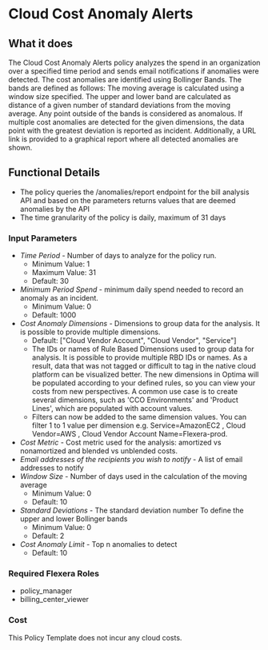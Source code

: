 # Cloud Cost Anomaly Alerts

## What it does

The Cloud Cost Anomaly Alerts policy analyzes the spend in an organization over a specified time period and sends email notifications if anomalies were detected. The cost anomalies are identified using Bollinger Bands. The bands are defined as follows:
The moving average is calculated using a window size specified.
The upper and lower band are calculated as distance of a given number of standard deviations from the moving average.
Any point outside of the bands is considered as anomalous. If multiple cost anomalies are detected for the given dimensions, the data point with the greatest deviation is reported as incident. Additionally, a URL link is provided to a graphical report where all detected anomalies are shown.

## Functional Details

- The policy queries the /anomalies/report endpoint for the bill analysis API and based on the parameters returns values that are deemed anomalies by the API
- The time granularity of the policy is daily, maximum of 31 days

### Input Parameters

- *Time Period* - Number of days to analyze for the policy run.
  - Minimum Value: 1
  - Maximum Value: 31
  - Default: 30
- *Minimum Period Spend* - minimum daily spend needed to record an anomaly as an incident.
  - Minimum Value: 0
  - Default: 1000
- *Cost Anomaly Dimensions* - Dimensions to group data for the analysis. It is possible to provide multiple dimensions.
  - Default: ["Cloud Vendor Account", "Cloud Vendor", "Service"]
  - The IDs or names of Rule Based Dimensions used to group data for analysis. It is possible to provide multiple RBD IDs or names. As a result, data that was not tagged or difficult to tag in the native cloud platform can be visualized better. The new dimensions in Optima will be populated according to your defined rules, so you can view your costs from new perspectives. A common use case is to create several dimensions, such as 'CCO Environments' and 'Product Lines', which are populated with account values.
  - Filters can now be added to the same dimension values. You can filter 1 to 1 value per dimension e.g. Service=AmazonEC2 , Cloud Vendor=AWS , Cloud Vendor Account Name=Flexera-prod.
- *Cost Metric* - Cost metric used for the analysis: amortized vs nonamortized and blended vs unblended costs.
- *Email addresses of the recipients you wish to notify* - A list of email addresses to notify
- *Window Size* - Number of days used in the calculation of the moving average
  - Minimum Value: 0
  - Default: 10
- *Standard Deviations* - The standard deviation number To define the upper and lower Bollinger bands
  - Minimum Value: 0
  - Default: 2
- *Cost Anomaly Limit* - Top n anomalies to detect
  - Default: 10

### Required Flexera Roles

- policy_manager
- billing_center_viewer

### Cost

This Policy Template does not incur any cloud costs.

